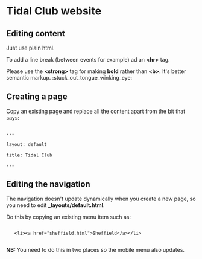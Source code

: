 
<h1>Tidal Club website</h1>
<h2>Editing content</h2>
<p>Just use plain html.</p>
<p>To add a line break (between events for example) ad an <strong>&lt;hr&gt;</strong> tag.</p>
<p>Please use the <strong>&lt;strong&gt;</strong> tag for making <strong>bold</strong> rather than
 <strong>&lt;b&gt;</strong>. It's better semantic markup. :stuck_out_tongue_winking_eye:</p>

<h2>Creating a page</h2>
<p>Copy an existing page and replace all the content apart from the bit that says:</p>
<code>
---<br>
layout: default<br>
title: Tidal Club<br>
---
</code>

<h2>Editing the navigation</h2>
<p>The navigation doesn't update dynamically when you create a new page, so you need to edit
 <strong>_layouts/default.html</strong>.</p>
 <p>Do this by copying an existing menu item such as:</p>
 <code>
   &lt;li&gt;&lt;a href="sheffield.html"&gt;Sheffield&lt;/a&gt;&lt;/li&gt;
 </code>
 <p><strong>NB: </strong>You need to do this in two places so the mobile menu also updates.</p>
